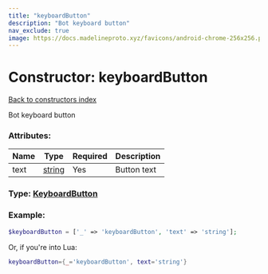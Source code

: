 ```yaml
---
title: "keyboardButton"
description: "Bot keyboard button"
nav_exclude: true
image: https://docs.madelineproto.xyz/favicons/android-chrome-256x256.png
---
```

# Constructor: keyboardButton  
[Back to constructors index](index.md)



Bot keyboard button

### Attributes:

| Name     |    Type       | Required | Description |
|----------|---------------|----------|-------------|
|text|[string](../types/string.md) | Yes|Button text|



### Type: [KeyboardButton](../types/KeyboardButton.md)


### Example:

```php
$keyboardButton = ['_' => 'keyboardButton', 'text' => 'string'];
```  


Or, if you're into Lua:

```lua
keyboardButton={_='keyboardButton', text='string'}

```



